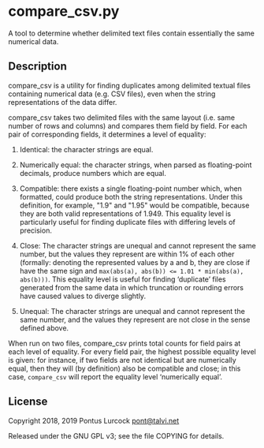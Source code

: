 # compare_csv.py

A tool to determine whether delimited text files contain essentially the
same numerical data.

## Description

compare_csv is a utility for finding duplicates among delimited textual
files containing numerical data (e.g. CSV files), even when the string
representations of the data differ.

compare_csv takes two delimited files with the same layout (i.e. same
number of rows and columns) and compares them field by field. For each
pair of corresponding fields, it determines a level of equality:

1. Identical: the character strings are equal.

2. Numerically equal: the character strings, when parsed as floating-point
   decimals, produce numbers which are equal.

3. Compatible: there exists a single floating-point number which, when
   formatted, could produce both the string representations. Under this
   definition, for example, "1.9" and "1.95" would be compatible, because
   they are both valid representations of 1.949. This equality level is
   particularly useful for finding duplicate files with differing levels
   of precision.

4. Close: The character strings are unequal and cannot represent the same
   number, but the values they represent are within 1% of each other
   (formally: denoting the represented values by a and b, they are close
   if have the same sign and `max(abs(a), abs(b)) <= 1.01 * min(abs(a),
   abs(b)))`. This equality level is useful for finding ‘duplicate’ files
   generated from the same data in which truncation or rounding errors
   have caused values to diverge slightly.

5. Unequal: The character strings are unequal and cannot represent
   the same number, and the values they represent are not close in the sense
   defined above.

When run on two files, compare_csv prints total counts for field pairs at
each level of equality. For every field pair, the highest possible
equality level is given: for instance, if two fields are not identical but
are numerically equal, then they will (by definition) also be compatible
and close; in this case, `compare_csv` will report the equality level
‘numerically equal’.

## License

Copyright 2018, 2019 Pontus Lurcock
pont@talvi.net

Released under the GNU GPL v3; see the file COPYING for details.
